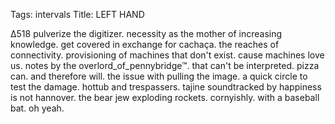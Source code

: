 Tags: intervals
Title: LEFT HAND
  
∆518 pulverize the digitizer. necessity as the mother of increasing knowledge. get covered in exchange for cachaça. the reaches of connectivity. provisioning of machines that don't exist. cause machines love us. notes by the overlord_of_pennybridge™. that can't be interpreted. pizza can. and therefore will. the issue with pulling the image. a quick circle to test the damage. hottub and trespassers. tajine soundtracked by happiness is not hannover. the bear jew exploding rockets. cornyishly. with a baseball bat. oh yeah.
